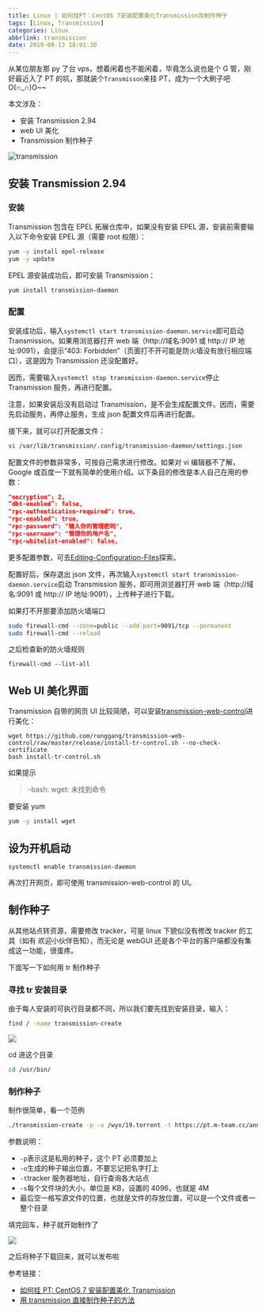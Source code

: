 ```yaml
---
title: Linux | 如何挂PT：CentOS 7安装配置美化Transmission及制作种子
tags: [Linux, Transmission]
categories: Linux
abbrlink: transmission
date: 2019-08-13 18:01:30
---
```


从某位朋友那 py 了台 vps，想着闲着也不能闲着，毕竟怎么说也是个 G 管，刚好最近入了 PT 的坑，那就装个`Transmisson`来挂 PT，成为一个大刷子吧 O(∩_∩)O~~

本文涉及：

- 安装 Transmission 2.94
- web UI 美化
- Transmission 制作种子

<!-- more -->

![transmission](https://files.zuiyu1818.cn/Linux/transmission_WEB.png)

## 安装 Transmission 2.94

### 安装

Transmission 包含在 EPEL 拓展仓库中，如果没有安装 EPEL 源，安装前需要输入以下命令安装 EPEL 源（需要 root 权限）：

```bash
yum -y install epel-release
yum -y update
```

EPEL 源安装成功后，即可安装 Transmission：

```bash
yum install transmission-daemon
```

### 配置

安装成功后，输入`systemctl start transmission-daemon.service`即可启动 Transmission。如果用浏览器打开 web 端（http://域名:9091 或 http:// IP 地址:9091），会提示“403: Forbidden”（页面打不开可能是防火墙没有放行相应端口），这是因为 Transmission 还没配置好。

因而，需要输入`systemctl stop transmission-daemon.service`停止 Transmission 服务，再进行配置。

注意，如果安装后没有启动过 Transmission，是不会生成配置文件。因而，需要先启动服务，再停止服务，生成 json 配置文件后再进行配置。

接下来，就可以打开配置文件：

```bash
vi /var/lib/transmission/.config/transmission-daemon/settings.json
```

配置文件的参数非常多，可按自己需求进行修改。如果对 vi 编辑器不了解，Google 或百度一下就有简单的使用介绍。以下条目的修改是本人自己在用的参数：

```json
"encryption": 2,
“dht-enabled”: false,
"rpc-authentication-required": true,
"rpc-enabled": true,
"rpc-password": "输入你的管理密码",
"rpc-username": "管理你的用户名",
"rpc-whitelist-enabled": false,
```

更多配置参数，可去[Editing-Configuration-Files](https://github.com/transmission/transmission/wiki/Editing-Configuration-Files)探索。

配置好后，保存退出 json 文件，再次输入`systemctl start transmission-daemon.service`启动 Transmission 服务，即可用浏览器打开 web 端（http://域名:9091 或 http:// IP 地址:9091），上传种子进行下载。

如果打不开那要添加防火墙端口

```bash
sudo firewall-cmd --zone=public --add-port=9091/tcp --permanent
sudo firewall-cmd --reload
```

之后检查新的防火墙规则

```
firewall-cmd --list-all
```

## Web UI 美化界面

Transmission 自带的网页 UI 比较简陋，可以安装[transmission-web-control](https://github.com/ronggang/transmission-web-control)进行美化：

```
wget https://github.com/ronggang/transmission-web-control/raw/master/release/install-tr-control.sh --no-check-certificate
bash install-tr-control.sh
```

如果提示

> -bash: wget: 未找到命令

要安装 yum

```bash
yum -y install wget
```

## 设为开机启动

```shell
systemctl enable transmission-daemon
```

再次打开网页，即可使用 transmission-web-control 的 UI。

## 制作种子

从其他站点转资源，需要修改 tracker，可是 linux 下貌似没有修改 tracker 的工具（如有 欢迎小伙伴告知），而无论是 webGUI 还是各个平台的客户端都没有集成这一功能，很蛋疼。

下面写一下如何用 tr 制作种子

### 寻找 tr 安装目录

由于每人安装的可执行目录都不同，所以我们要先找到安装目录，输入：

```bash
find / -name transmission-create
```

![](https://files.zuiyu1818.cn/Linux/tr_find.png)

cd 进这个目录

```bash
cd /usr/bin/
```

### 制作种子

制作很简单，看一个范例

```bash
./transmission-create -p -o /wyx/19.torrent -t https://pt.m-team.cc/announce.php -s 4096 /wyx2/MLB-2019-08-11_ARI\@LAD.mkv
```

参数说明：

- `-p`表示这是私用的种子，这个 PT 必须要加上
- `-o`生成的种子输出位置，不要忘记把名字打上
- `-t`tracker 服务器地址，自行查询各大站点
- `-s`每个文件块的大小，单位是 KB，设置的 4096，也就是 4M
- 最后空一格写源文件的位置，也就是文件的存放位置，可以是一个文件或者一整个目录

填完回车，种子就开始制作了

![](https://files.zuiyu1818.cn/Linux/tr_make.png)

之后将种子下载回来，就可以发布啦

参考链接：

- [如何挂 PT: CentOS 7 安装配置美化 Transmission](https://ylface.com/server/431)
- [用 transmission 直接制作种子的方法](https://tieba.baidu.com/p/5024301968?red_tag=1405790335)
